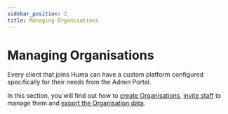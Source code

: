 ```yaml
---
sidebar_position: 2
title: Managing Organisations
---
```

# Managing Organisations

Every client that joins Huma can have a custom platform configured specifically for their needs from the Admin Portal.

In this section, you will find out how to [create Organisations](./creating-a-new-organisation.md), [invite staff](./inviting-staff-to-an-organisation.md) to manage them and [export the Organisation data](./exporting-and-archiving-an-organisation.md).
